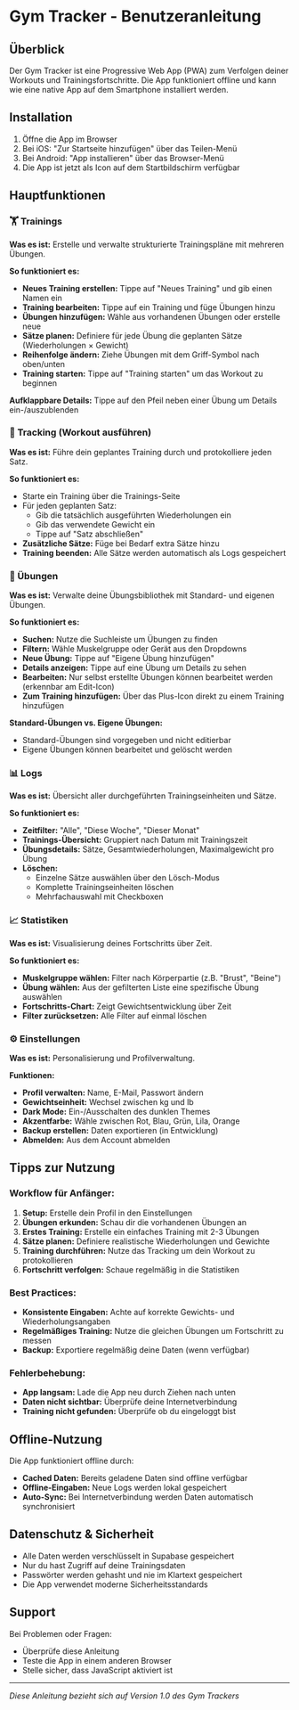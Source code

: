 # Gym Tracker - Benutzeranleitung

## Überblick
Der Gym Tracker ist eine Progressive Web App (PWA) zum Verfolgen deiner Workouts und Trainingsfortschritte. Die App funktioniert offline und kann wie eine native App auf dem Smartphone installiert werden.

## Installation
1. Öffne die App im Browser
2. Bei iOS: "Zur Startseite hinzufügen" über das Teilen-Menü
3. Bei Android: "App installieren" über das Browser-Menü
4. Die App ist jetzt als Icon auf dem Startbildschirm verfügbar

## Hauptfunktionen

### 🏋️ Trainings
**Was es ist:** Erstelle und verwalte strukturierte Trainingspläne mit mehreren Übungen.

**So funktioniert es:**
- **Neues Training erstellen:** Tippe auf "Neues Training" und gib einen Namen ein
- **Training bearbeiten:** Tippe auf ein Training und füge Übungen hinzu
- **Übungen hinzufügen:** Wähle aus vorhandenen Übungen oder erstelle neue
- **Sätze planen:** Definiere für jede Übung die geplanten Sätze (Wiederholungen × Gewicht)
- **Reihenfolge ändern:** Ziehe Übungen mit dem Griff-Symbol nach oben/unten
- **Training starten:** Tippe auf "Training starten" um das Workout zu beginnen

**Aufklappbare Details:** Tippe auf den Pfeil neben einer Übung um Details ein-/auszublenden

### 📝 Tracking (Workout ausführen)
**Was es ist:** Führe dein geplantes Training durch und protokolliere jeden Satz.

**So funktioniert es:**
- Starte ein Training über die Trainings-Seite
- Für jeden geplanten Satz:
  - Gib die tatsächlich ausgeführten Wiederholungen ein
  - Gib das verwendete Gewicht ein
  - Tippe auf "Satz abschließen"
- **Zusätzliche Sätze:** Füge bei Bedarf extra Sätze hinzu
- **Training beenden:** Alle Sätze werden automatisch als Logs gespeichert

### 💪 Übungen
**Was es ist:** Verwalte deine Übungsbibliothek mit Standard- und eigenen Übungen.

**So funktioniert es:**
- **Suchen:** Nutze die Suchleiste um Übungen zu finden
- **Filtern:** Wähle Muskelgruppe oder Gerät aus den Dropdowns
- **Neue Übung:** Tippe auf "Eigene Übung hinzufügen"
- **Details anzeigen:** Tippe auf eine Übung um Details zu sehen
- **Bearbeiten:** Nur selbst erstellte Übungen können bearbeitet werden (erkennbar am Edit-Icon)
- **Zum Training hinzufügen:** Über das Plus-Icon direkt zu einem Training hinzufügen

**Standard-Übungen vs. Eigene Übungen:**
- Standard-Übungen sind vorgegeben und nicht editierbar
- Eigene Übungen können bearbeitet und gelöscht werden

### 📊 Logs
**Was es ist:** Übersicht aller durchgeführten Trainingseinheiten und Sätze.

**So funktioniert es:**
- **Zeitfilter:** "Alle", "Diese Woche", "Dieser Monat"
- **Trainings-Übersicht:** Gruppiert nach Datum mit Trainingszeit
- **Übungsdetails:** Sätze, Gesamtwiederholungen, Maximalgewicht pro Übung
- **Löschen:** 
  - Einzelne Sätze auswählen über den Lösch-Modus
  - Komplette Trainingseinheiten löschen
  - Mehrfachauswahl mit Checkboxen

### 📈 Statistiken
**Was es ist:** Visualisierung deines Fortschritts über Zeit.

**So funktioniert es:**
- **Muskelgruppe wählen:** Filter nach Körperpartie (z.B. "Brust", "Beine")
- **Übung wählen:** Aus der gefilterten Liste eine spezifische Übung auswählen
- **Fortschritts-Chart:** Zeigt Gewichtsentwicklung über Zeit
- **Filter zurücksetzen:** Alle Filter auf einmal löschen

### ⚙️ Einstellungen
**Was es ist:** Personalisierung und Profilverwaltung.

**Funktionen:**
- **Profil verwalten:** Name, E-Mail, Passwort ändern
- **Gewichtseinheit:** Wechsel zwischen kg und lb
- **Dark Mode:** Ein-/Ausschalten des dunklen Themes
- **Akzentfarbe:** Wähle zwischen Rot, Blau, Grün, Lila, Orange
- **Backup erstellen:** Daten exportieren (in Entwicklung)
- **Abmelden:** Aus dem Account abmelden

## Tipps zur Nutzung

### Workflow für Anfänger:
1. **Setup:** Erstelle dein Profil in den Einstellungen
2. **Übungen erkunden:** Schau dir die vorhandenen Übungen an
3. **Erstes Training:** Erstelle ein einfaches Training mit 2-3 Übungen
4. **Sätze planen:** Definiere realistische Wiederholungen und Gewichte
5. **Training durchführen:** Nutze das Tracking um dein Workout zu protokollieren
6. **Fortschritt verfolgen:** Schaue regelmäßig in die Statistiken

### Best Practices:
- **Konsistente Eingaben:** Achte auf korrekte Gewichts- und Wiederholungsangaben
- **Regelmäßiges Training:** Nutze die gleichen Übungen um Fortschritt zu messen
- **Backup:** Exportiere regelmäßig deine Daten (wenn verfügbar)

### Fehlerbehebung:
- **App langsam:** Lade die App neu durch Ziehen nach unten
- **Daten nicht sichtbar:** Überprüfe deine Internetverbindung
- **Training nicht gefunden:** Überprüfe ob du eingeloggt bist

## Offline-Nutzung
Die App funktioniert offline durch:
- **Cached Daten:** Bereits geladene Daten sind offline verfügbar
- **Offline-Eingaben:** Neue Logs werden lokal gespeichert
- **Auto-Sync:** Bei Internetverbindung werden Daten automatisch synchronisiert

## Datenschutz & Sicherheit
- Alle Daten werden verschlüsselt in Supabase gespeichert
- Nur du hast Zugriff auf deine Trainingsdaten
- Passwörter werden gehasht und nie im Klartext gespeichert
- Die App verwendet moderne Sicherheitsstandards

## Support
Bei Problemen oder Fragen:
- Überprüfe diese Anleitung
- Teste die App in einem anderen Browser
- Stelle sicher, dass JavaScript aktiviert ist

---
*Diese Anleitung bezieht sich auf Version 1.0 des Gym Trackers*
